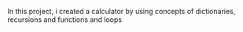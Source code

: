 In this project, i created a calculator by using concepts of dictionaries, recursions and functions and loops
